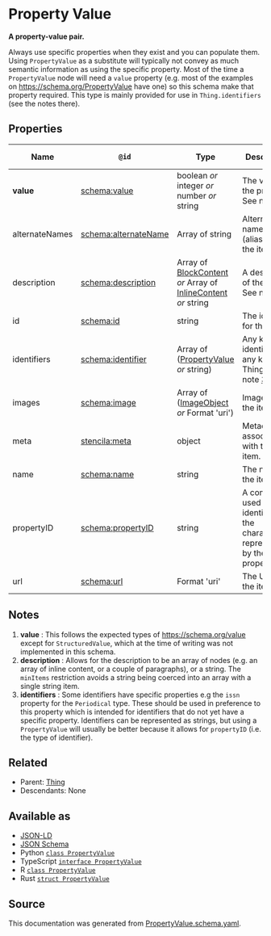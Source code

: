 # Property Value

**A property-value pair.**

Always use specific properties when they exist and you can populate them. Using `PropertyValue` as a substitute will typically not convey as much semantic information as using the specific property. Most of the time a `PropertyValue` node will need a `value` property (e.g. most of the examples on https://schema.org/PropertyValue have one) so this schema make that property required. This type is mainly provided for use in `Thing.identifiers` (see the notes there).

## Properties

| Name           | `@id`                                                    | Type                                                                                                 | Description                                                                    | Inherited from                    |
| -------------- | -------------------------------------------------------- | ---------------------------------------------------------------------------------------------------- | ------------------------------------------------------------------------------ | --------------------------------- |
| **value**      | [schema:value](https://schema.org/value)                 | boolean _or_ integer _or_ number _or_ string                                                         | The value of the property. See note [1](#notes).                               | [PropertyValue](PropertyValue.md) |
| alternateNames | [schema:alternateName](https://schema.org/alternateName) | Array of string                                                                                      | Alternate names (aliases) for the item.                                        | [Thing](Thing.md)                 |
| description    | [schema:description](https://schema.org/description)     | Array of [BlockContent](BlockContent.md) _or_ Array of [InlineContent](InlineContent.md) _or_ string | A description of the item. See note [2](#notes).                               | [Thing](Thing.md)                 |
| id             | [schema:id](https://schema.org/id)                       | string                                                                                               | The identifier for this item.                                                  | [Entity](Entity.md)               |
| identifiers    | [schema:identifier](https://schema.org/identifier)       | Array of ([PropertyValue](PropertyValue.md) _or_ string)                                             | Any kind of identifier for any kind of Thing. See note [3](#notes).            | [Thing](Thing.md)                 |
| images         | [schema:image](https://schema.org/image)                 | Array of ([ImageObject](ImageObject.md) _or_ Format 'uri')                                           | Images of the item.                                                            | [Thing](Thing.md)                 |
| meta           | [stencila:meta](https://schema.stenci.la/meta.jsonld)    | object                                                                                               | Metadata associated with this item.                                            | [Entity](Entity.md)               |
| name           | [schema:name](https://schema.org/name)                   | string                                                                                               | The name of the item.                                                          | [Thing](Thing.md)                 |
| propertyID     | [schema:propertyID](https://schema.org/propertyID)       | string                                                                                               | A commonly used identifier for the characteristic represented by the property. | [PropertyValue](PropertyValue.md) |
| url            | [schema:url](https://schema.org/url)                     | Format 'uri'                                                                                         | The URL of the item.                                                           | [Thing](Thing.md)                 |

## Notes

1. **value** : This follows the expected types of https://schema.org/value except for `StructuredValue`, which at the time of writing was not implemented in this schema.
2. **description** : Allows for the description to be an array of nodes (e.g. an array of inline content, or a couple of paragraphs), or a string. The `minItems` restriction avoids a string being coerced into an array with a single string item.
3. **identifiers** : Some identifiers have specific properties e.g the `issn` property for the `Periodical` type. These should be used in preference to this property which is intended for identifiers that do not yet have a specific property. Identifiers can be represented as strings, but using a `PropertyValue` will usually be better because it allows for `propertyID` (i.e. the type of identifier).

## Related

- Parent: [Thing](Thing.md)
- Descendants: None

## Available as

- [JSON-LD](https://schema.stenci.la/PropertyValue.jsonld)
- [JSON Schema](https://schema.stenci.la/v1/PropertyValue.schema.json)
- Python [`class PropertyValue`](https://stencila.github.io/schema/python/docs/types.html#schema.types.PropertyValue)
- TypeScript [`interface PropertyValue`](https://stencila.github.io/schema/ts/docs/interfaces/propertyvalue.html)
- R [`class PropertyValue`](https://cran.r-project.org/web/packages/stencilaschema/stencilaschema.pdf)
- Rust [`struct PropertyValue`](https://docs.rs/stencila-schema/latest/stencila_schema/struct.PropertyValue.html)

## Source

This documentation was generated from [PropertyValue.schema.yaml](https://github.com/stencila/stencila/blob/master/schema/PropertyValue.schema.yaml).
